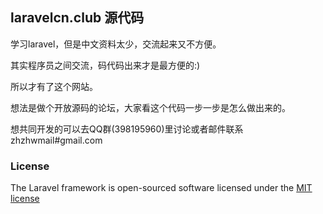 ## laravelcn.club 源代码

学习laravel，但是中文资料太少，交流起来又不方便。

其实程序员之间交流，码代码出来才是最方便的:)

所以才有了这个网站。

想法是做个开放源码的论坛，大家看这个代码一步一步是怎么做出来的。

想共同开发的可以去QQ群(398195960)里讨论或者邮件联系zhzhwmail#gmail.com

### License

The Laravel framework is open-sourced software licensed under the [MIT license](http://opensource.org/licenses/MIT)
